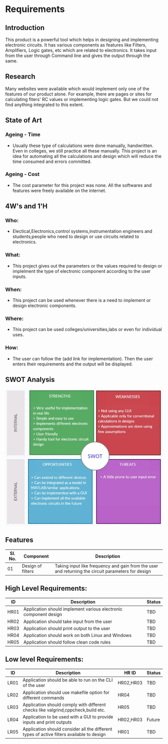 # Requirements
## Introduction
This product is a powerful tool which helps in designing and implementing electronic circuits. It has various components as features like Filters, Amplifiers, Logic gates, etc which are related to electronics. It takes input from the user through Command line and gives the output through the same.

## Research
Many websites were available which would implement only one of the features of our product alone. For example, there are pages or sites for calculating fiters' RC values or implementing logic gates. But we could not find anything integrated to this extent.

## State of Art
### Ageing - Time
 * Usually these type of calculations were done manually, handwritten. Even in colleges, we still practice all these manually. This project is an idea for automating all the calculations and design which will reduce the time consumed and errors committed.
### Ageing - Cost
 * The cost parameter for this project was none. All the softwares and features were freely available on the internet.
 
## 4W&#39;s and 1&#39;H

### Who:
 * Electical,Electronics,control systems,instrumentation engineers and students;people who need to design or use circuits related to electronics.

### What:
 * This project gives out the parameters or the values required to design or implelment the type of electronic component according to the user inputs. 

### When:
 * This project can be used whenever there is a need to implement or design electronic components.

### Where:
 * This project can be used colleges/universities,labs or even for individual uses.

### How:
 * The user can follow the (add link for implementation). Then the user enters their requirements and the output will be displayed.

## SWOT Analysis
![SWOT ANALYSIS](https://github.com/TanmayBhilkar/SDLC_AUG_TEAM_7/blob/main/1_Requirements/SWOT.jpg)


## Features
| Sl. No. | Component | Description |
| ------- | ----------- | ------------- |
| 01 | Design of filters | Taking input like frequency and gain from the user and returning the circuit parameters for design | 

## High Level Requirements: 
| ID | Description | Status |
| ----- | ----------- | ------- |
| HR01 | Application should implement various electronic component design | TBD |
| HR02 | Application should take input from the user | TBD |
| HR03 | Application should print output to the user | TBD |
| HR04 | Application should work on both Linux and Windows | TBD |
| HR05 | Application should follow clean code rules | TBD |

##  Low level Requirements:
 
| ID | Description | HR ID | Status |
| ------ | --------- | ------ | ----- |
| LR01 | Application should be able to run on the CLI of the user | HR02,HR03 | TBD |
| LR02 | Application should use makefile option for different commands | HR04 | TBD |
| LR03 | Application should comply with different checks like valgrind,cppcheck,build etc. | HR05 | TBD |
| LR04 | Application to be used with a GUI to provide inputs and print outputs | HR02,HR03 | Future |
| LR05 | Application should consider all the different types of active filters available to design | HR01 | TBD |
